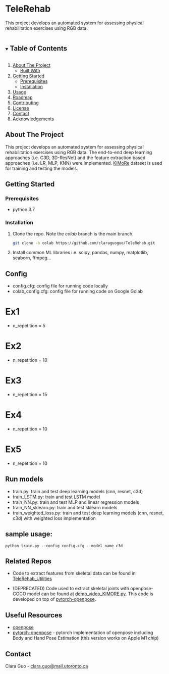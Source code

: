 # TeleRehab

This project develops an automated system for assessing physical rehabilitation exercises using RGB data.

<!-- TABLE OF CONTENTS -->
<details open="open">
  <summary><h2 style="display: inline-block">Table of Contents</h2></summary>
  <ol>
    <li>
      <a href="#about-the-project">About The Project</a>
      <ul>
        <li><a href="#built-with">Built With</a></li>
      </ul>
    </li>
    <li>
      <a href="#getting-started">Getting Started</a>
      <ul>
        <li><a href="#prerequisites">Prerequisites</a></li>
        <li><a href="#installation">Installation</a></li>
      </ul>
    </li>
    <li><a href="#usage">Usage</a></li>
    <li><a href="#roadmap">Roadmap</a></li>
    <li><a href="#contributing">Contributing</a></li>
    <li><a href="#license">License</a></li>
    <li><a href="#contact">Contact</a></li>
    <li><a href="#acknowledgements">Acknowledgements</a></li>
  </ol>
</details>



<!-- ABOUT THE PROJECT -->
## About The Project

This project develops an automated system for assessing physical rehabilitation exercises using RGB data. The end-to-end deep learning approaches (i.e. C3D, 3D-ResNet) and the feature extraction based approaches (i.e. LR, MLP, KNN) were implemented. [KiMoRe](https://github.com/petteriTeikari/KiMoRe_wrapper/wiki) dataset is used for training and testing the models.


<!-- GETTING STARTED -->
## Getting Started


### Prerequisites

* python 3.7

### Installation

1. Clone the repo. Note the *colab* branch is the main branch.
   ```sh
   git clone -b colab https://github.com/claraguoguo/TeleRehab.git
   ```
2. Install common ML libraries i.e. scipy, pandas, numpy, matplotlib, seaborn, ffmpeg...

<!-- USAGE EXAMPLES -->
## Config

* config.cfg: config file for running code locally
* colab_config.cfg: config file for running code on Google Golab 
  
# Ex1
* n_repetition = 5
# Ex2
* n_repetition = 10
# Ex3
* n_repetition = 15
# Ex4
* n_repetition = 10
# Ex5
* n_repetition = 10

## Run models
* train.py: train and test deep learning models (cnn, resnet, c3d)
* train_LSTM.py: train and test LSTM model
* train_NN.py: train and test MLP and linear regression models
* train_NN_sklearn.py: train and test sklearn models 
* train_weighted_loss.py: train and test deep learning models (cnn, resnet, c3d) with weighted loss implementation
  
## sample usage: 
```
python train.py --config config.cfg --model_name c3d
```

## Related Repos
* Code to extract features from skeletal data can be found in [TeleRehab_Utilities](https://github.com/claraguoguo/TeleRehab_Utilities/SkeletalDataUtils)

* (DEPRECATED) Code used to extract skeletal joints with openpose-COCO model can be found at [demo_video_KIMORE.py](https://github.com/claraguoguo/pytorch-openpose/blob/master/demo_video_KIMORE.py). This code is developed on top of [pytorch-openpose](https://github.com/Hzzone/pytorch-openpose).

## Useful Resources

* [openpose](https://github.com/CMU-Perceptual-Computing-Lab/openpose)
* [pytorch-openpose](https://github.com/Hzzone/pytorch-openpose) - pytorch implementation of openpose including Body and Hand Pose Estimation (this version works on Apple M1 chip)


<!-- CONTACT -->
## Contact

Clara Guo  - [clara.guo@mail.utoronto.ca](clara.guo@mail.utoronto.ca)

